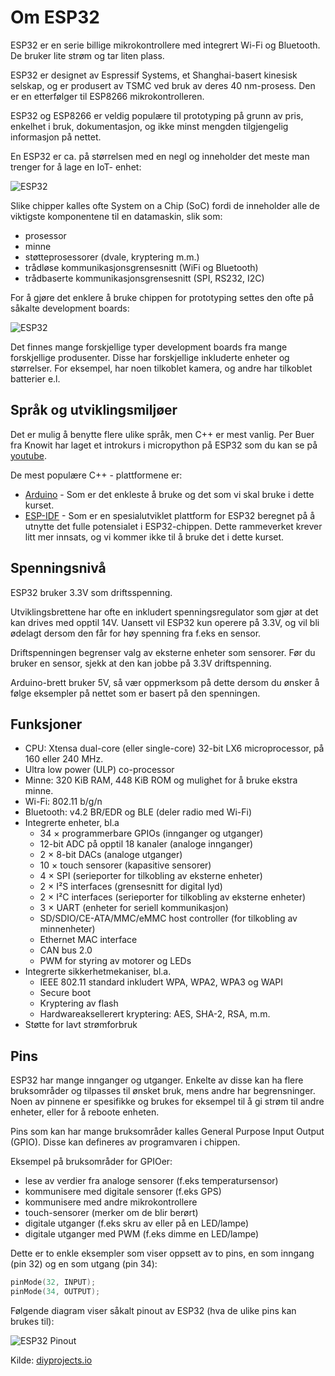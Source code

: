 # Om ESP32

ESP32 er en serie billige mikrokontrollere med integrert Wi-Fi og Bluetooth.  De bruker lite strøm og tar liten plass.

ESP32 er designet av Espressif Systems, et Shanghai-basert kinesisk selskap, og er produsert av TSMC ved bruk av deres 40 nm-prosess. Den er en etterfølger til ESP8266 mikrokontrolleren.

ESP32 og ESP8266 er veldig populære til prototyping på grunn av pris, enkelhet i bruk, dokumentasjon, og ikke minst mengden tilgjengelig informasjon på nettet.

En ESP32 er ca. på størrelsen med en negl og inneholder det meste man trenger for å lage en IoT- enhet:

![ESP32](./esp32_chip.png)

Slike chipper kalles ofte System on a Chip (SoC) fordi de inneholder alle de viktigste komponentene til en datamaskin, slik som:
 - prosessor
 - minne
 - støtteprosessorer (dvale, kryptering m.m.)
 - trådløse kommunikasjonsgrensesnitt (WiFi og Bluetooth)
 - trådbaserte kommunikasjonsgrensesnitt (SPI, RS232, I2C)

For å gjøre det enklere å bruke chippen for prototyping settes den ofte på såkalte development boards:

![ESP32](../../img/esp32-devkit.jpeg)

Det finnes mange forskjellige typer development boards fra mange forskjellige produsenter. Disse har forskjellige inkluderte enheter og størrelser. For eksempel, har noen tilkoblet kamera, og andre har tilkoblet batterier e.l.  

## Språk og utviklingsmiljøer

Det er mulig å benytte flere ulike språk, men C++ er mest vanlig. Per Buer fra Knowit har laget et introkurs i micropython på ESP32 som du kan se på [youtube](https://www.youtube.com/watch?v=VxN0Ps51OJU&t=1413s).

De mest populære C++ - plattformene er:
 - [Arduino](https://github.com/espressif/arduino-esp32) - Som er det enkleste å bruke og det som vi skal bruke i dette kurset.
 - [ESP-IDF](https://docs.espressif.com/projects/esp-idf/en/latest/esp32/get-started/) - Som er en spesialutviklet plattform for ESP32 beregnet på å utnytte det fulle potensialet i ESP32-chippen. Dette rammeverket krever litt mer innsats, og vi kommer ikke til å bruke det i dette kurset.

## Spenningsnivå

ESP32 bruker 3.3V som driftsspenning.

Utviklingsbrettene har ofte en inkludert spenningsregulator som gjør at det kan drives med opptil 14V. Uansett vil ESP32 kun operere på 3.3V, og vil bli ødelagt dersom den får for høy spenning fra f.eks en sensor.

Driftspenningen begrenser valg av eksterne enheter som sensorer. Før du bruker en sensor, sjekk at den kan jobbe på 3.3V driftspenning.

Arduino-brett bruker 5V, så vær oppmerksom på dette dersom du ønsker å følge eksempler på nettet som er basert på den spenningen. 

## Funksjoner
* CPU: Xtensa dual-core (eller single-core) 32-bit LX6 microprocessor, på 160 eller 240 MHz.
* Ultra low power (ULP) co-processor
* Minne: 320 KiB RAM, 448 KiB ROM og mulighet for å bruke ekstra minne.
* Wi-Fi: 802.11 b/g/n
* Bluetooth: v4.2 BR/EDR og BLE (deler radio med Wi-Fi)
* Integrerte enheter, bl.a
    * 34 × programmerbare GPIOs (innganger og utganger)
    * 12-bit ADC på opptil 18 kanaler (analoge innganger)
    * 2 × 8-bit DACs (analoge utganger)
    * 10 × touch sensorer (kapasitive sensorer)
    * 4 × SPI (serieporter for tilkobling av eksterne enheter)
    * 2 × I²S interfaces (grensesnitt for digital lyd)
    * 2 × I²C interfaces (serieporter for tilkobling av eksterne enheter)
    * 3 × UART (enheter for seriell kommunikasjon)
    * SD/SDIO/CE-ATA/MMC/eMMC host controller (for tilkobling av minnenheter)
    * Ethernet MAC interface
    * CAN bus 2.0
    * PWM for styring av motorer og LEDs
* Integrerte sikkerhetmekaniser, bl.a. 
    * IEEE 802.11 standard inkludert WPA, WPA2, WPA3 og WAPI
    * Secure boot
    * Kryptering av flash
    * Hardwareaksellerert kryptering: AES, SHA-2, RSA, m.m.
* Støtte for lavt strømforbruk

## Pins

ESP32 har mange innganger og utganger. Enkelte av disse kan ha flere bruksområder og tilpasses til ønsket bruk, mens andre har begrensninger. Noen av pinnene er spesifikke og brukes for eksempel til å gi strøm til andre enheter, eller for å reboote enheten.

Pins som kan har mange bruksområder kalles General Purpose Input Output (GPIO). Disse kan defineres av programvaren i chippen.

Eksempel på bruksområder for GPIOer:
- lese av verdier fra analoge sensorer (f.eks temperatursensor)
- kommunisere med digitale sensorer (f.eks GPS)
- kommunisere med andre mikrokontrollere
- touch-sensorer (merker om de blir berørt)
- digitale utganger (f.eks skru av eller på en LED/lampe)
- digitale utganger med PWM (f.eks dimme en LED/lampe)

Dette er to enkle eksempler som viser oppsett av to pins, en som inngang (pin 32) og en som utgang (pin 34):

```cpp
pinMode(32, INPUT);
pinMode(34, OUTPUT);
```

Følgende diagram viser såkalt pinout av ESP32 (hva de ulike pins kan brukes til):


![ESP32 Pinout](./esp32-devkitc-v4-broche-gpio-pinout-2021-1024x553.jpeg)

Kilde: [diyprojects.io](https://diyprojects.io/)
